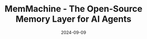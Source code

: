 ---
title: "MemMachine - The Open-Source Memory Layer for AI Agents"
date: 2024-09-09
description: "MemMachine is the open-source memory layer for advanced AI agents, enabling them to learn, remember, and adapt. Build personalized, context-aware applications that store long-term conversational memory and user preferences."
canonical: "https://memmachine.ai/"

# OpenGraph (Facebook) Metadata
og_title: "MemMachine - The Open-Source Memory Layer for AI Agents"
og_description: "MemMachine is the open-source memory layer for advanced AI agents, enabling them to learn, remember, and adapt. Build personalized, context-aware applications that store long-term conversational memory and user preferences."
og_url: "https://memmachine.ai/"
og_type: "website"
og_site_name: "MemMachine"
og_image: "https://memmachine.ai/img/logo.png"
og_image_alt: "MemMachine AI Logo"

# Twitter Card Metadata
twitter_card: "summary_large_image"
twitter_site: "@memmachineai"
# twitter_title: "MemMachine - Open-Source Memory for AI"
twitter_description: "Build advanced, personalized AI agents that remember. MemMachine is the open-source memory layer that enables long-term memory and learning for any LLM."
twitter_image: "https://memmachine.ai/img/logo.png"
twitter_image_alt: "MemMachine AI Logo"

# Structured Data (JSON-LD)
schema_ld: |
  {
    "@context": "https://schema.org",
    "@type": "Organization",
    "name": "MemMachine",
    "url": "https://memmachine.ai/",
    "logo": "https://memmachine.ai/img/logo.png",
    "sameAs": [
      "https://github.com/MemMachine/MemMachine",
    ]
  }
---